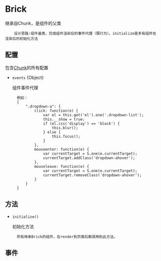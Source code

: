# Brick

继承自Chunk，是组件的父类


        设计思路:组件基类，完成组件渲染后的事件代理（既行为）。initialize是多有组件在渲染后的初始化方法

## 配置

包含[Chunk](/etaoux/brix/tree/master/docs/chunk.md)的所有配置

* `events` {Object}

    组件事件代理

        例如：
        {
            ".dropdown-a": {
                click: function(e) {
                    var el = this.get('el').one('.dropdown-list');
                    this.__show = true;
                    if (el.css('display') == 'block') {
                        this.blur();
                    } else {
                        this.focus();
                    }
                },
                mouseenter: function(e) {
                    var currentTarget = S.one(e.currentTarget);
                    currentTarget.addClass('dropdown-ahover');
                },
                mouseleave: function(e) {
                    var currentTarget = S.one(e.currentTarget);
                    currentTarget.removeClass('dropdown-ahover');
                }
            }
        }

## 方法

* `initialize()`
    
    初始化方法

        所有继承Brick的组件，在render到页面后都调用到此方法。

## 事件






